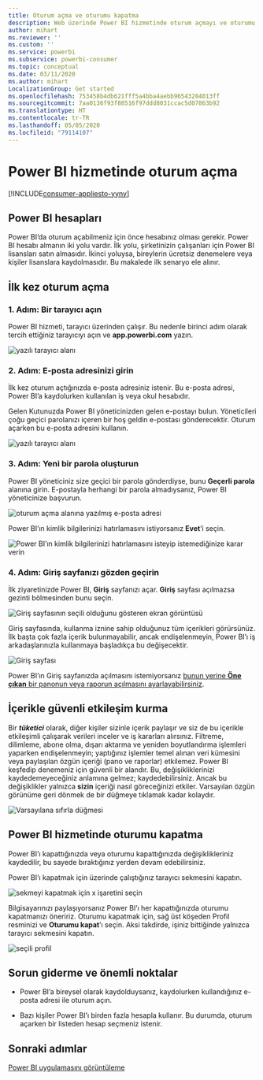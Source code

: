 ```yaml
---
title: Oturum açma ve oturumu kapatma
description: Web üzerinde Power BI hizmetinde oturum açmayı ve oturumu kapatmayı öğrenin.
author: mihart
ms.reviewer: ''
ms.custom: ''
ms.service: powerbi
ms.subservice: powerbi-consumer
ms.topic: conceptual
ms.date: 03/11/2020
ms.author: mihart
LocalizationGroup: Get started
ms.openlocfilehash: 753458b4db621fff5a4bba4aebb96543284013ff
ms.sourcegitcommit: 7aa0136f93f88516f97ddd8031ccac5d07863b92
ms.translationtype: HT
ms.contentlocale: tr-TR
ms.lasthandoff: 05/05/2020
ms.locfileid: "79114107"
---
```

# <a name="sign-in-to-power-bi-service"></a>Power BI hizmetinde oturum açma

[!INCLUDE[consumer-appliesto-yyny](../includes/consumer-appliesto-yyny.md)]

## <a name="power-bi-accounts"></a>Power BI hesapları
Power BI’da oturum açabilmeniz için önce hesabınız olması gerekir. Power BI hesabı almanın iki yolu vardır. İlk yolu, şirketinizin çalışanları için Power BI lisansları satın almasıdır. İkinci yoluysa, bireylerin ücretsiz denemelere veya kişiler lisanslara kaydolmasıdır. Bu makalede ilk senaryo ele alınır.

## <a name="sign-in-for-the-first-time"></a>İlk kez oturum açma

### <a name="step-1-open-a-browser"></a>1\. Adım: Bir tarayıcı açın
Power BI hizmeti, tarayıcı üzerinden çalışır.  Bu nedenle birinci adım olarak tercih ettiğiniz tarayıcıyı açın ve **app.powerbi.com** yazın.

![yazılı tarayıcı alanı](media/end-user-sign-in/power-bi-sign-in.png)

### <a name="step-2-type-your-email-address"></a>2\. Adım: E-posta adresinizi girin
İlk kez oturum açtığınızda e-posta adresiniz istenir.  Bu e-posta adresi, Power BI’a kaydolurken kullanılan iş veya okul hesabıdır.  

Gelen Kutunuzda Power BI yöneticinizden gelen e-postayı bulun. Yöneticileri çoğu geçici parolanızı içeren bir hoş geldin e-postası gönderecektir. Oturum açarken bu e-posta adresini kullanın. 

![yazılı tarayıcı alanı](media/end-user-sign-in/power-bi-password.png)


 
### <a name="step-3-create-a-new-password"></a>3\. Adım: Yeni bir parola oluşturun
Power BI yöneticiniz size geçici bir parola gönderdiyse, bunu **Geçerli parola** alanına girin. E-postayla herhangi bir parola almadıysanız, Power BI yöneticinize başvurun.

![oturum açma alanına yazılmış e-posta adresi](media/end-user-sign-in/power-bi-login.png)

Power BI’ın kimlik bilgilerinizi hatırlamasını istiyorsanız **Evet**’i seçin. 

![Power BI’ın kimlik bilgilerinizi hatırlamasını isteyip istemediğinize karar verin](media/end-user-sign-in/power-bi-stay-signed-in.png)


### <a name="step-4-review-your-home-landing-page"></a>4\. Adım: Giriş sayfanızı gözden geçirin
İlk ziyaretinizde Power BI, **Giriş** sayfanızı açar. **Giriş** sayfası açılmazsa gezinti bölmesinden bunu seçin. 

![Giriş sayfasının seçili olduğunu gösteren ekran görüntüsü](media/end-user-sign-in/power-bi-home-selected.png)

Giriş sayfasında, kullanma iznine sahip olduğunuz tüm içerikleri görürsünüz. İlk başta çok fazla içerik bulunmayabilir, ancak endişelenmeyin, Power BI’ı iş arkadaşlarınızla kullanmaya başladıkça bu değişecektir. 

![Giriş sayfası](media/end-user-sign-in/power-bi-home-landing.png)

Power BI’ın Giriş sayfanızda açılmasını istemiyorsanız [bunun yerine **Öne çıkan** bir panonun veya raporun açılmasını ayarlayabilirsiniz](end-user-featured.md). 

## <a name="safely-interact-with-content"></a>İçerikle güvenli etkileşim kurma
Bir ***tüketici*** olarak, diğer kişiler sizinle içerik paylaşır ve siz de bu içerikle etkileşimli çalışarak verileri inceler ve iş kararları alırsınız.  Filtreme, dilimleme, abone olma, dışarı aktarma ve yeniden boyutlandırma işlemleri yaparken endişelenmeyin; yaptığınız işlemler temel alınan veri kümesini veya paylaşılan özgün içeriği (pano ve raporlar) etkilemez. Power BI keşfedip denemeniz için güvenli bir alandır. Bu, değişikliklerinizi kaydedemeyeceğiniz anlamına gelmez; kaydedebilirsiniz. Ancak bu değişiklikler yalnızca **sizin** içeriği nasıl göreceğinizi etkiler. Varsayılan özgün görünüme geri dönmek de bir düğmeye tıklamak kadar kolaydır.

![Varsayılana sıfırla düğmesi](media/end-user-sign-in/power-bi-reset.png)

## <a name="sign-out-of-power-bi-service"></a>Power BI hizmetinde oturumu kapatma
Power BI’ı kapattığınızda veya oturumu kapattığınızda değişiklikleriniz kaydedilir, bu sayede bıraktığınız yerden devam edebilirsiniz.

Power BI’ı kapatmak için üzerinde çalıştığınız tarayıcı sekmesini kapatın. 

![sekmeyi kapatmak için x işaretini seçin](media/end-user-sign-in/power-bi-close.png) 

Bilgisayarınızı paylaşıyorsanız Power BI’ı her kapattığınızda oturumu kapatmanızı öneririz.  Oturumu kapatmak için, sağ üst köşeden Profil resminizi ve **Oturumu kapat**’ı seçin. Aksi takdirde, işiniz bittiğinde yalnızca tarayıcı sekmesini kapatın.

![seçili profil](media/end-user-sign-in/power-bi-sign-out.png) 

## <a name="troubleshooting-and-considerations"></a>Sorun giderme ve önemli noktalar
- Power BI’a bireysel olarak kaydolduysanız, kaydolurken kullandığınız e-posta adresi ile oturum açın.

- Bazı kişiler Power BI’ı birden fazla hesapla kullanır. Bu durumda, oturum açarken bir listeden hesap seçmeniz istenir. 

## <a name="next-steps"></a>Sonraki adımlar
[Power BI uygulamasını görüntüleme](end-user-app-view.md)
